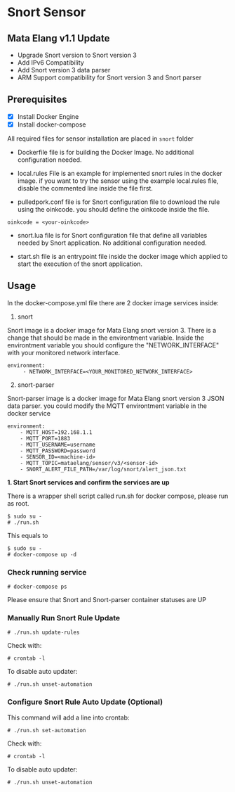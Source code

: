 # Snort Sensor

## Mata Elang v1.1 Update

- Upgrade Snort version to Snort version 3
- Add IPv6 Compatibility
- Add Snort version 3 data parser
- ARM Support compatibility for Snort version 3 and Snort parser


## Prerequisites

- [x] Install Docker Engine
- [x] Install docker-compose

All required files for sensor installation are placed in `snort` folder

- Dockerfile file is for building the Docker Image. No additional configuration needed.

- local.rules File is an example for implemented snort rules in the docker image. if you want to try the sensor using the example local.rules file, disable the commented line inside the file first.

- pulledpork.conf file is for Snort configuration file to download the rule using the oinkcode. you should define the oinkcode inside the file.

```
oinkcode = <your-oinkcode>
``` 

- snort.lua file is for Snort configuration file that define all variables needed by Snort application. No additional configuration needed.

- start.sh file is an entrypoint file inside the docker image which applied to start the execution of the snort application.

## Usage

In the docker-compose.yml file there are 2 docker image services inside:

1. snort

Snort image is a docker image for Mata Elang snort version 3. There is a change that should be made in the environtment variable. Inside the environtment variable you should configure the "NETWORK_INTERFACE" with your monitored network interface.
```
environment:
     - NETWORK_INTERFACE=<YOUR_MONITORED_NETWORK_INTERFACE>
```

2. snort-parser

Snort-parser image is a docker image for Mata Elang snort version 3 JSON data parser. you could modify the MQTT environtment variable in the docker service

```
environment:
    - MQTT_HOST=192.168.1.1
    - MQTT_PORT=1883
    - MQTT_USERNAME=username
    - MQTT_PASSWORD=password
    - SENSOR_ID=<machine-id>
    - MQTT_TOPIC=mataelang/sensor/v3/<sensor-id>
    - SNORT_ALERT_FILE_PATH=/var/log/snort/alert_json.txt
```

**1. Start Snort services and confirm the services are up**

There is a wrapper shell script called run.sh for docker compose, please run as root.

```
$ sudo su -
# ./run.sh
```
This equals to
```
$ sudo su -
# docker-compose up -d
```

### Check running service

```
# docker-compose ps
```
Please ensure that Snort and Snort-parser container statuses are UP

### Manually Run Snort Rule Update

```
# ./run.sh update-rules
```

Check with:
```
# crontab -l
```

To disable auto updater:
```
# ./run.sh unset-automation
```

### Configure Snort Rule Auto Update (Optional)
This command will add a line into crontab:

```
# ./run.sh set-automation
```

Check with:
```
# crontab -l
```

To disable auto updater:
```
# ./run.sh unset-automation
```